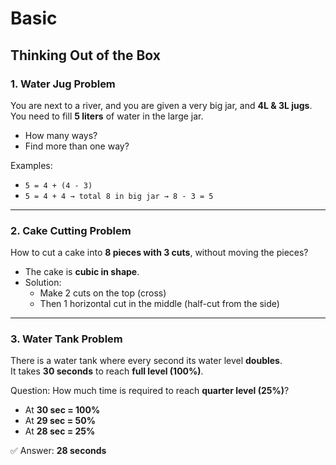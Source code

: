 # Basic

## Thinking Out of the Box

### 1. Water Jug Problem
You are next to a river, and you are given a very big jar, and **4L & 3L jugs**.  
You need to fill **5 liters** of water in the large jar.  

- How many ways?  
- Find more than one way?  

Examples:  
- `5 = 4 + (4 - 3)`  
- `5 = 4 + 4 → total 8 in big jar → 8 - 3 = 5`  

---

### 2. Cake Cutting Problem
How to cut a cake into **8 pieces with 3 cuts**, without moving the pieces?  

- The cake is **cubic in shape**.  
- Solution:  
  - Make 2 cuts on the top (cross)  
  - Then 1 horizontal cut in the middle (half-cut from the side)  

---

### 3. Water Tank Problem
There is a water tank where every second its water level **doubles**.  
It takes **30 seconds** to reach **full level (100%)**.  

Question: How much time is required to reach **quarter level (25%)**?  

- At **30 sec = 100%**  
- At **29 sec = 50%**  
- At **28 sec = 25%**  

✅ Answer: **28 seconds**  
